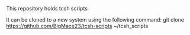 This repository holds tcsh scripts

It can be cloned to a new system using the following command:
    git clone https://github.com/BigMace23/tcsh-scripts ~/tcsh_scripts


